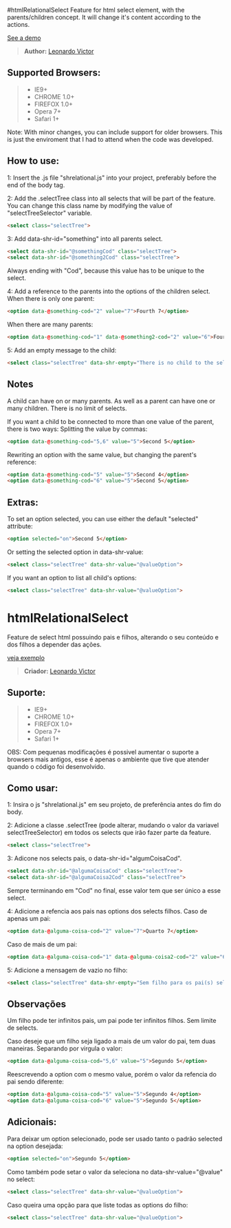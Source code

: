 #htmlRelationalSelect
Feature for html select element, with the parents/children concept. It will change it's content according to the actions.

[See a demo](http://leonardovff.github.io/htmlSelectTree/)
> **Author:** [Leonardo Victor](https://twitter.com/leonardovff)

## Supported Browsers: 
> - IE9+
> - CHROME 1.0+
> - FIREFOX 1.0+
> - Opera 7+
> - Safari 1+

Note: With minor changes, you can include support for older browsers. This is just the enviroment that I had to attend when the code was developed.

## How to use: 

1: Insert the .js file "shrelational.js" into your project, preferably before the end of the body tag.

2: Add the .selectTree class into all selects that will be part of the feature. You can change this class name by modifying the value of "selectTreeSelector" variable.
```html
<select class="selectTree">
```

3: Add data-shr-id="something" into all parents select.

```html
<select data-shr-id="@somethingCod" class="selectTree">
<select data-shr-id="@something2Cod" class="selectTree">
```
Always ending with "Cod", because this value has to be unique to the select.

4: Add a reference to the parents into the options of the children select.
When there is only one parent:
```html
<option data-@something-cod="2" value="7">Fourth 7</option>
```

When there are many parents:
```html
<option data-@something-cod="1" data-@something2-cod="2" value="6">Fourth 6</option>
```

5: Add an empty message to the child:
```html
<select class="selectTree" data-shr-empty="There is no child to the selected parent">
```

## Notes

A child can have on or many parents. As well as a parent can have one or many children.
There is no limit of selects.

If you want a child to be connected to more than one value of the parent, there is two ways:
Splitting the value by commas:
```html
<option data-@something-cod="5,6" value="5">Second 5</option>
```
Rewriting an option with the same value, but changing the parent's reference:
```html
<option data-@something-cod="5" value="5">Second 4</option>
<option data-@something-cod="6" value="5">Second 5</option>
```

## Extras:

To set an option selected, you can use either the default "selected" attribute:
```html
<option selected="on">Second 5</option>
```
Or setting the selected option in data-shr-value:
```html
<select class="selectTree" data-shr-value="@valueOption">
```

If you want an option to list all child's options:
```html
<select class="selectTree" data-shr-value="@valueOption">
```


# htmlRelationalSelect
Feature de select html possuindo pais e filhos, alterando o seu conteúdo e dos filhos a depender das ações.

[veja exemplo](http://leonardovff.github.io/htmlSelectTree/)
> **Criador:** [Leonardo Victor](https://twitter.com/leonardovff)

## Suporte: 
> - IE9+
> - CHROME 1.0+
> - FIREFOX 1.0+
> - Opera 7+
> - Safari 1+

OBS: Com pequenas modificações é possivel aumentar o suporte a browsers mais antigos, esse é apenas o ambiente que tive que atender quando o código foi desenvolvido.

## Como usar: 

1: Insira o js "shrelational.js" em seu projeto, de preferência antes do fim do body.

2: Adicione a classe .selectTree (pode alterar, mudando o valor da variavel selectTreeSelector) em todos os selects que irão fazer parte da feature.
```html
<select class="selectTree">
```

3: Adicone nos selects pais, o data-shr-id="algumCoisaCod". 

```html
<select data-shr-id="@algumaCoisaCod" class="selectTree">
<select data-shr-id="@algumaCoisa2Cod" class="selectTree">
```
Sempre terminando em "Cod" no final, esse valor tem que ser único a esse select.

4: Adicione a refencia aos pais nas options dos selects filhos.
Caso de apenas um pai:
```html
<option data-@alguma-coisa-cod="2" value="7">Quarto 7</option>
```

Caso de mais de um pai:
```html
<option data-@alguma-coisa-cod="1" data-@alguma-coisa2-cod="2" value="6">Quarto 6</option>
```

5: Adicione a mensagem de vazio no filho:
```html
<select class="selectTree" data-shr-empty="Sem filho para os pai(s) selecionados">
```

## Observações

Um filho pode ter infinitos pais, um pai pode ter infinitos filhos.
Sem limite de selects.

Caso deseje que um filho seja ligado a mais de um valor do pai, tem duas maneiras.
Separando por virgula o valor:
```html
<option data-@alguma-coisa-cod="5,6" value="5">Segundo 5</option>
```
Reescrevendo a option com o mesmo value, porém o valor da refencia do pai sendo diferente:
```html
<option data-@alguma-coisa-cod="5" value="5">Segundo 4</option>
<option data-@alguma-coisa-cod="6" value="5">Segundo 5</option>
```

## Adicionais:

Para deixar um option selecionado, pode ser usado tanto o padrão selected na option desejada:
```html
<option selected="on">Segundo 5</option>
```
Como também pode setar o valor da seleciona no data-shr-value="@value" no select:
```html
<select class="selectTree" data-shr-value="@valueOption">
```


Caso queira uma opção para que liste todas as options do filho:
```html
<select class="selectTree" data-shr-value="@valueOption">
```
